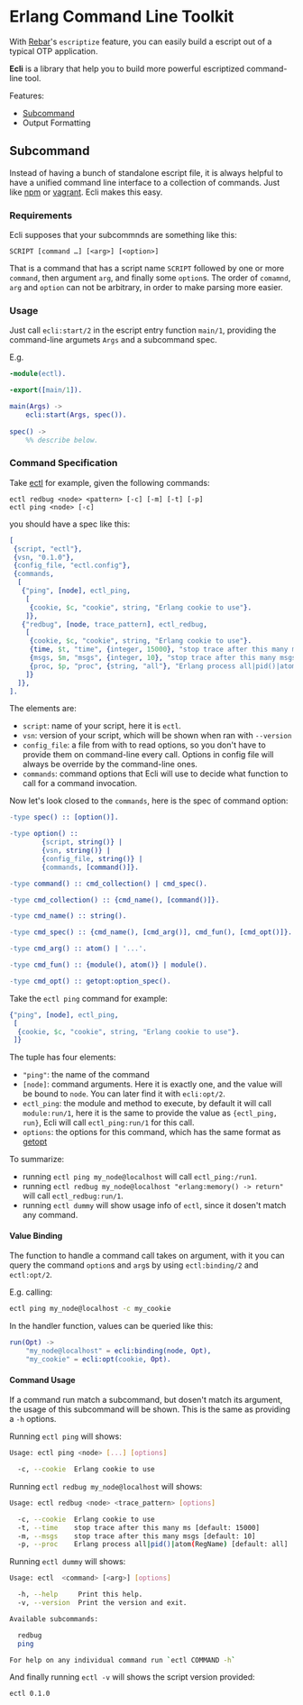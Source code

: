 Erlang Command Line Toolkit
===========================

With [Rebar](https://github.com/rebar/rebar/wiki/Rebar-commands)'s `escriptize` feature, you can easily build a escript out of a typical OTP application. 

**Ecli** is a library that help you to build more powerful escriptized command-line tool.

Features:

* [Subcommand](#subcommands)
* Output Formatting

## Subcommand

Instead of having a bunch of standalone escript file, it is always helpful to have a unified command line interface to a collection of commands. Just like [npm](https://npmjs.org/) or [vagrant](http://vagrantup.com). Ecli makes this easy.

### Requirements 

Ecli supposes that your subcommnds are something like this:

```
SCRIPT [command …] [<arg>] [<option>]
```
That is a command that has a script name `SCRIPT` followed by one or more `command`, then argument `arg`, and finally some `option`s. The order of `comamnd`, `arg` and `option` can not be arbitrary, in order to make parsing more easier.


### Usage

Just call `ecli:start/2` in the escript entry function `main/1`, providing the command-line argumets `Args` and a subcommand spec.

E.g.

```erlang
-module(ectl).

-export([main/1]).

main(Args) ->
	ecli:start(Args, spec()).
	
spec() ->
	%% describe below.
```

### Command Specification

Take [ectl](https://github.com/stwind/ectl) for example, given the following commands:

```
ectl redbug <node> <pattern> [-c] [-m] [-t] [-p]
ectl ping <node> [-c]
```
you should have a spec like this:

```erlang
[
 {script, "ectl"},
 {vsn, "0.1.0"},
 {config_file, "ectl.config"},
 {commands, 
  [
   {"ping", [node], ectl_ping,
    [
     {cookie, $c, "cookie", string, "Erlang cookie to use"}.
    ]},
   {"redbug", [node, trace_pattern], ectl_redbug,
    [
     {cookie, $c, "cookie", string, "Erlang cookie to use"}.
     {time, $t, "time", {integer, 15000}, "stop trace after this many ms"},
     {msgs, $m, "msgs", {integer, 10}, "stop trace after this many msgs"},
     {proc, $p, "proc", {string, "all"}, "Erlang process all|pid()|atom(RegName)"}
    ]}
  ]},
].
```

The elements are:

* `script`: name of your script, here it is `ectl`.
* `vsn`: version of your script, which will be shown when ran with `--version`
* `config_file`: a file from with to read options, so you don't have to provide them on command-line every call. Options in config file will always be override by the command-line ones.
* `commands`: command options that Ecli will use to decide what function to call for a command invocation.

Now let's look closed to the `commands`, here is the spec of command option:

```erlang
-type spec() :: [option()].

-type option() :: 
        {script, string()} |
        {vsn, string()} |
        {config_file, string()} |
        {commands, [command()]}.

-type command() :: cmd_collection() | cmd_spec().

-type cmd_collection() :: {cmd_name(), [command()]}.

-type cmd_name() :: string().

-type cmd_spec() :: {cmd_name(), [cmd_arg()], cmd_fun(), [cmd_opt()]}.

-type cmd_arg() :: atom() | '...'.

-type cmd_fun() :: {module(), atom()} | module().

-type cmd_opt() :: getopt:option_spec().
```

Take the `ectl ping` command for example:

```erlang
{"ping", [node], ectl_ping,
 [
  {cookie, $c, "cookie", string, "Erlang cookie to use"}.
 ]}
```

The tuple has four elements:

* `"ping"`: the name of the command
* `[node]`: command arguments. Here it is exactly one, and the value will be bound to `node`. You can later find it with `ecli:opt/2`.
* `ectl_ping`: the module and method to execute, by default it will call `module:run/1`, here it is the same to provide the value as `{ectl_ping, run}`, Ecli will call `ectl_ping:run/1` for this call.
* `options`: the options for this command, which has the same format as [getopt](https://github.com/jcomellas/getopt)

To summarize:

* running `ectl ping my_node@localhost` will call `ectl_ping:/run1`.
* running `ectl redbug my_node@localhost "erlang:memory() -> return"` will call `ectl_redbug:run/1`.
* running `ectl dummy` will show usage info of `ectl`, since it dosen't match any command.

#### Value Binding

The function to handle a command call takes on argument, with it you can query the command `option`s and `arg`s by using `ectl:binding/2` and `ectl:opt/2`.

E.g. calling:

```bash
ectl ping my_node@localhost -c my_cookie
```

In the handler function, values can be queried like this:

```erlang
run(Opt) ->
	"my_node@localhost" = ecli:binding(node, Opt),
	"my_cookie" = ecli:opt(cookie, Opt).
```

#### Command Usage

If a command run match a subcommand, but dosen't match its argument, the usage of this subcommand will be shown. This is the same as providing a `-h` options.

Running `ectl ping` will shows:

```bash
Usage: ectl ping <node> [...] [options]

  -c, --cookie  Erlang cookie to use
```

Running `ectl redbug my_node@localhost` will shows:

```bash
Usage: ectl redbug <node> <trace_pattern> [options]

  -c, --cookie  Erlang cookie to use
  -t, --time    stop trace after this many ms [default: 15000]
  -m, --msgs    stop trace after this many msgs [default: 10]
  -p, --proc    Erlang process all|pid()|atom(RegName) [default: all]
```

Running `ectl dummy` will shows:

```bash
Usage: ectl  <command> [<arg>] [options]

  -h, --help     Print this help.
  -v, --version  Print the version and exit.

Available subcommands:

  redbug
  ping

For help on any individual command run `ectl COMMAND -h`
```

And finally running `ectl -v` will shows the script version provided:

```bash
ectl 0.1.0
```